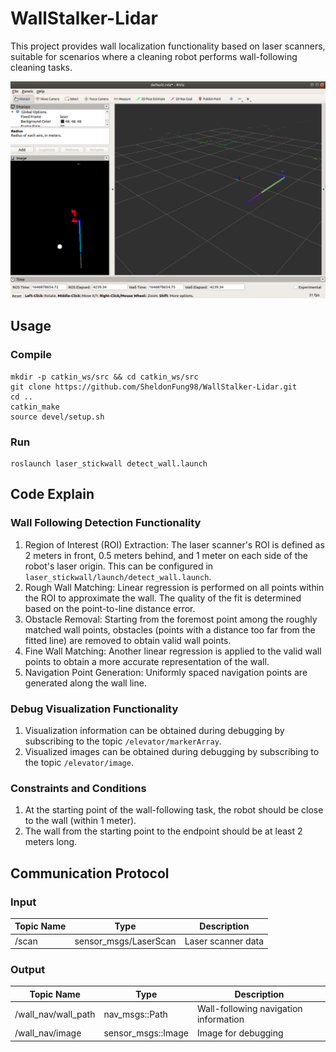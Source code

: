 # WallStalker-Lidar
This project provides wall localization functionality based on laser scanners, suitable for scenarios where a cleaning robot performs wall-following cleaning tasks.


![overviw](/assets/thumnail.png)

## Usage
### Compile
```
mkdir -p catkin_ws/src && cd catkin_ws/src
git clone https://github.com/SheldonFung98/WallStalker-Lidar.git
cd ..
catkin_make
source devel/setup.sh
```

### Run
```
roslaunch laser_stickwall detect_wall.launch
```

## Code Explain

### Wall Following Detection Functionality

1. Region of Interest (ROI) Extraction: The laser scanner's ROI is defined as 2 meters in front, 0.5 meters behind, and 1 meter on each side of the robot's laser origin. This can be configured in `laser_stickwall/launch/detect_wall.launch`.
2. Rough Wall Matching: Linear regression is performed on all points within the ROI to approximate the wall. The quality of the fit is determined based on the point-to-line distance error.
3. Obstacle Removal: Starting from the foremost point among the roughly matched wall points, obstacles (points with a distance too far from the fitted line) are removed to obtain valid wall points.
4. Fine Wall Matching: Another linear regression is applied to the valid wall points to obtain a more accurate representation of the wall.
5. Navigation Point Generation: Uniformly spaced navigation points are generated along the wall line.

### Debug Visualization Functionality
1. Visualization information can be obtained during debugging by subscribing to the topic `/elevator/markerArray`.
2. Visualized images can be obtained during debugging by subscribing to the topic `/elevator/image`.

### Constraints and Conditions
1. At the starting point of the wall-following task, the robot should be close to the wall (within 1 meter).
2. The wall from the starting point to the endpoint should be at least 2 meters long.

## Communication Protocol
### Input
| Topic Name                        | Type                        | Description               | 
| -----------                      | -----------                 | -----------               |
| /scan                            | sensor_msgs/LaserScan       | Laser scanner data        |

### Output
| Topic Name                       | Type                         | Description               | 
| -----------                     | -----------                  | -----------               |
| /wall_nav/wall_path             | nav_msgs::Path               | Wall-following navigation information |
| /wall_nav/image                 | sensor_msgs::Image           | Image for debugging       |